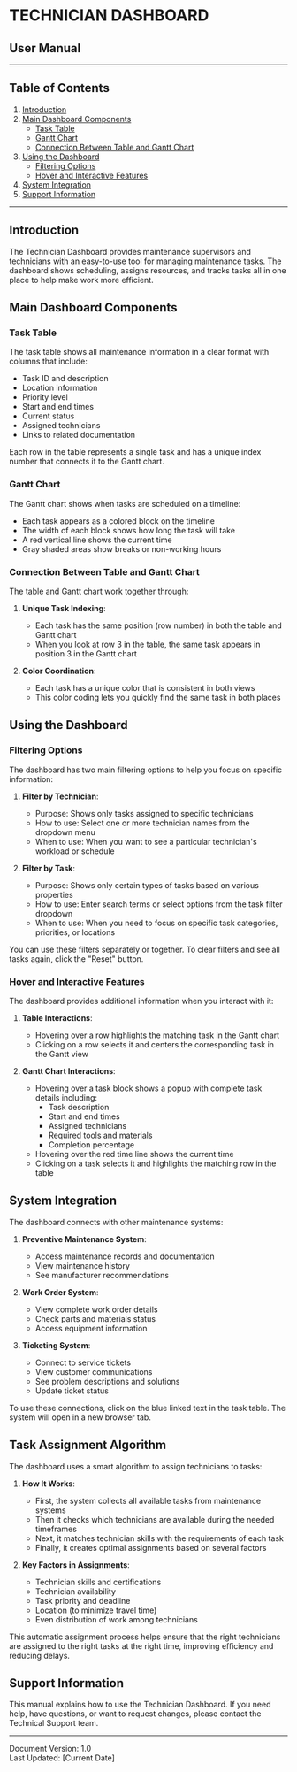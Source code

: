 # TECHNICIAN DASHBOARD
## User Manual

***

## Table of Contents
1. [Introduction](#introduction)
2. [Main Dashboard Components](#main-dashboard-components)
   - [Task Table](#task-table)
   - [Gantt Chart](#gantt-chart)
   - [Connection Between Table and Gantt Chart](#connection-between-table-and-gantt-chart)
3. [Using the Dashboard](#using-the-dashboard)
   - [Filtering Options](#filtering-options)
   - [Hover and Interactive Features](#hover-and-interactive-features)
4. [System Integration](#system-integration)
5. [Support Information](#support-information)

***

## Introduction

The Technician Dashboard provides maintenance supervisors and technicians with an easy-to-use tool for managing maintenance tasks. The dashboard shows scheduling, assigns resources, and tracks tasks all in one place to help make work more efficient.

## Main Dashboard Components

### Task Table

The task table shows all maintenance information in a clear format with columns that include:

- Task ID and description
- Location information
- Priority level
- Start and end times
- Current status
- Assigned technicians
- Links to related documentation

Each row in the table represents a single task and has a unique index number that connects it to the Gantt chart.

### Gantt Chart

The Gantt chart shows when tasks are scheduled on a timeline:

- Each task appears as a colored block on the timeline
- The width of each block shows how long the task will take
- A red vertical line shows the current time
- Gray shaded areas show breaks or non-working hours

### Connection Between Table and Gantt Chart

The table and Gantt chart work together through:

1. **Unique Task Indexing**: 
   - Each task has the same position (row number) in both the table and Gantt chart
   - When you look at row 3 in the table, the same task appears in position 3 in the Gantt chart

2. **Color Coordination**:
   - Each task has a unique color that is consistent in both views
   - This color coding lets you quickly find the same task in both places

## Using the Dashboard

### Filtering Options

The dashboard has two main filtering options to help you focus on specific information:

1. **Filter by Technician**:
   - Purpose: Shows only tasks assigned to specific technicians
   - How to use: Select one or more technician names from the dropdown menu
   - When to use: When you want to see a particular technician's workload or schedule

2. **Filter by Task**:
   - Purpose: Shows only certain types of tasks based on various properties
   - How to use: Enter search terms or select options from the task filter dropdown
   - When to use: When you need to focus on specific task categories, priorities, or locations

You can use these filters separately or together. To clear filters and see all tasks again, click the "Reset" button.

### Hover and Interactive Features

The dashboard provides additional information when you interact with it:

1. **Table Interactions**:
   - Hovering over a row highlights the matching task in the Gantt chart
   - Clicking on a row selects it and centers the corresponding task in the Gantt view

2. **Gantt Chart Interactions**:
   - Hovering over a task block shows a popup with complete task details including:
     * Task description
     * Start and end times
     * Assigned technicians
     * Required tools and materials
     * Completion percentage
   - Hovering over the red time line shows the current time
   - Clicking on a task selects it and highlights the matching row in the table

## System Integration

The dashboard connects with other maintenance systems:

1. **Preventive Maintenance System**: 
   - Access maintenance records and documentation
   - View maintenance history
   - See manufacturer recommendations

2. **Work Order System**:
   - View complete work order details
   - Check parts and materials status
   - Access equipment information

3. **Ticketing System**:
   - Connect to service tickets
   - View customer communications
   - See problem descriptions and solutions
   - Update ticket status

To use these connections, click on the blue linked text in the task table. The system will open in a new browser tab.

## Task Assignment Algorithm

The dashboard uses a smart algorithm to assign technicians to tasks:

1. **How It Works**:
   - First, the system collects all available tasks from maintenance systems
   - Then it checks which technicians are available during the needed timeframes
   - Next, it matches technician skills with the requirements of each task
   - Finally, it creates optimal assignments based on several factors

2. **Key Factors in Assignments**:
   - Technician skills and certifications
   - Technician availability
   - Task priority and deadline
   - Location (to minimize travel time)
   - Even distribution of work among technicians

This automatic assignment process helps ensure that the right technicians are assigned to the right tasks at the right time, improving efficiency and reducing delays.

## Support Information

This manual explains how to use the Technician Dashboard. If you need help, have questions, or want to request changes, please contact the Technical Support team.

***

Document Version: 1.0  
Last Updated: [Current Date]

